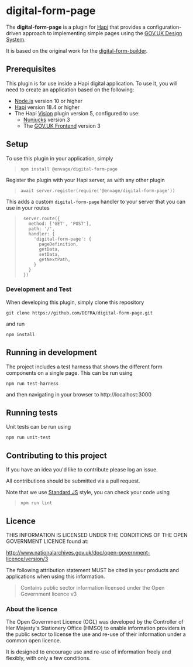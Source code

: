 # digital-form-page

The **digital-form-page** is a plugin for [Hapi](https://hapi.dev/) that provides a configuration-driven
approach to implementing simple pages using the [GOV.UK Design System](https://design-system.service.gov.uk/).

It is based on the original work for the [digital-form-builder](https://github.com/DEFRA/digital-form-builder).

## Prerequisites

This plugin is for use inside a Hapi digital application.  To use it, you will need to create an application
based on the following:
- [Node.js](https://nodejs.org) version 10 or higher
- [Hapi](https://hapi.dev/) version 18.4 or higher
- The Hapi [Vision](https://github.com/hapijs/vision) plugin version 5, configured to use:
  - [Nunjucks](https://mozilla.github.io/nunjucks/) version 3
  - The [GOV.UK Frontend](https://github.com/alphagov/govuk-frontend) version 3

## Setup

To use this plugin in your application, simply

> `npm install @envage/digital-form-page`

Register the plugin with your Hapi server, as with any other plugin

> `await server.register(require('@envage/digital-form-page'))`

This adds a custom `digital-form-page` handler to your server that you can use in your routes

> ```
>  server.route({
>    method: ['GET', 'POST'],
>    path: '/',
>    handler: {
>      'digital-form-page': {
>        pageDefinition,
>        getData,
>        setData,
>        getNextPath,
>      }
>    }
>  })
> ```

### Development and Test

When developing this plugin, simply clone this repository

`git clone https://github.com/DEFRA/digital-form-page.git`

and run

`npm install`

## Running in development

The project includes a test harness that shows the different form components on a single page. This can be run using

`npm run test-harness`

and then navigating in your browser to http://localhost:3000

## Running tests

Unit tests can be run using

`npm run unit-test`

## Contributing to this project

If you have an idea you'd like to contribute please log an issue.

All contributions should be submitted via a pull request.

Note that we use [Standard JS](https://standardjs.com/) style, you can check your code using

> `npm run lint`

## Licence

THIS INFORMATION IS LICENSED UNDER THE CONDITIONS OF THE OPEN GOVERNMENT LICENCE found at:

<http://www.nationalarchives.gov.uk/doc/open-government-licence/version/3>

The following attribution statement MUST be cited in your products and applications when using this information.

>Contains public sector information licensed under the Open Government licence v3

### About the licence

The Open Government Licence (OGL) was developed by the Controller of Her Majesty's Stationery Office (HMSO) to enable information providers in the public sector to license the use and re-use of their information under a common open licence.

It is designed to encourage use and re-use of information freely and flexibly, with only a few conditions.